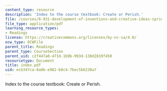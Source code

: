 ```yaml
---
content_type: resource
description: 'Index to the course textbook: Create or Perish.'
file: /courses/6-931-development-of-inventions-and-creative-ideas-spring-2008/ecb347ca8a0be982b8c47bec5b6230a7_index.pdf
file_type: application/pdf
learning_resource_types:
- Readings
license: https://creativecommons.org/licenses/by-nc-sa/4.0/
ocw_type: OCWFile
parent_title: Readings
parent_type: CourseSection
parent_uid: c2f447a0-471d-1b9b-993d-138d2819f450
resourcetype: Document
title: index.pdf
uid: ecb347ca-8a0b-e982-b8c4-7bec5b6230a7
---
```

Index to the course textbook: Create or Perish.